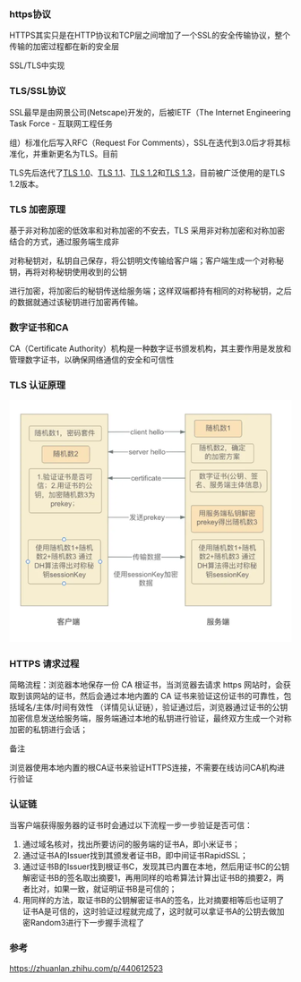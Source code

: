 ### https协议

HTTPS其实只是在HTTP协议和TCP层之间增加了一个SSL的安全传输协议，整个传输的加密过程都在新的安全层

SSL/TLS中实现

### TLS/SSL协议

SSL最早是由网景公司(Netscape)开发的，后被IETF（The Internet Engineering Task Force - 互联网工程任务

组）标准化后写入RFC（Request For Comments），SSL在迭代到3.0后才将其标准化，并重新更名为TLS。目前

TLS先后迭代了[TLS 1.0](https://link.zhihu.com/?target=https%3A//www.rfc-editor.org/rfc/rfc2246.html)、[TLS 1.1](https://link.zhihu.com/?target=https%3A//www.rfc-editor.org/rfc/rfc4346.html)、[TLS 1.2](https://link.zhihu.com/?target=https%3A//www.rfc-editor.org/rfc/rfc5246.html)和[TLS 1.3](https://link.zhihu.com/?target=https%3A//www.rfc-editor.org/rfc/rfc8446.html)，目前被广泛使用的是TLS 1.2版本。

### TLS 加密原理

基于非对称加密的低效率和对称加密的不安去，TLS 采用非对称加密和对称加密结合的方式，通过服务端生成非

对称秘钥对，私钥自己保存，将公钥明文传输给客户端；客户端生成一个对称秘钥，再将对称秘钥使用收到的公钥

进行加密，将加密后的秘钥传送给服务端；这样双端都持有相同的对称秘钥，之后的数据就通过该秘钥进行加密再传输。

### 数字证书和CA

CA（Certificate Authority）机构是一种数字证书颁发机构，其主要作用是发放和管理数字证书，以确保网络通信的安全和可信性

### TLS 认证原理

![image-20230907112144162](ssl证书.assets/image-20230907112144162.png)

### HTTPS 请求过程

简略流程：浏览器本地保存一份 CA 根证书，当浏览器去请求 https 网站时，会获取到该网站的证书，然后会通过本地内置的 CA 证书来验证这份证书的可靠性，包括域名/主体/时间有效性 （详情见认证链），验证通过后，浏览器通过证书的公钥加密信息发送给服务端，服务端通过本地的私钥进行验证，最终双方生成一个对称加密的私钥进行会话；

备注

浏览器使用本地内置的根CA证书来验证HTTPS连接，不需要在线访问CA机构进行验证

### 认证链

当客户端获得服务器的证书时会通过以下流程一步一步验证是否可信：

1. 通过域名核对，找出所要访问的服务端的证书A，即小米证书；
2. 通过证书A的Issuer找到其颁发者证书B，即中间证书RapidSSL；
3. 通过证书B的Issuer找到根证书C，发现其已内置在本地，然后用证书C的公钥解密证书B的签名取出摘要1，再用同样的哈希算法计算出证书B的摘要2，两者比对，如果一致，就证明证书B是可信的；
4. 用同样的方法，取证书B的公钥解密证书A的签名，比对摘要相等后也证明了证书A是可信的，这时验证过程就完成了，这时就可以拿证书A的公钥去做加密Random3进行下一步握手流程了

### 参考

https://zhuanlan.zhihu.com/p/440612523